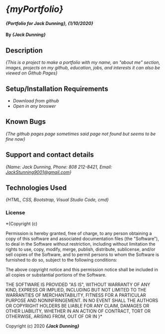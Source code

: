 # _{myPortfolio}_

#### _{Portfolio for Jack Dunning}, {1/10/2020}_

#### By _**{Jack Dunning}**_

## Description

_{This is a project to make a portfolio with my name, an "about me" section, images, projects on my github, education, jobs, and interests
it can also be viewed on Github Pages}_

## Setup/Installation Requirements

* _Download from github_
* _Open in any broswer_

## Known Bugs

_{The github pages page sometimes said page not found but seems to be fine now}_

## Support and contact details

_{Name: Jack Dunning, Phone: 808 212-8421, Email: JackStunning9001@gmail.com}_

## Technologies Used

_{HTML, CSS, Bootstrap, Visual Studio Code, cmd}_
### License

*{Copyright (c) <year> <copyright holders>

Permission is hereby granted, free of charge, to any person obtaining a copy
of this software and associated documentation files (the "Software"), to deal
in the Software without restriction, including without limitation the rights
to use, copy, modify, merge, publish, distribute, sublicense, and/or sell
copies of the Software, and to permit persons to whom the Software is
furnished to do so, subject to the following conditions:

The above copyright notice and this permission notice shall be included in all
copies or substantial portions of the Software.

THE SOFTWARE IS PROVIDED "AS IS", WITHOUT WARRANTY OF ANY KIND, EXPRESS OR
IMPLIED, INCLUDING BUT NOT LIMITED TO THE WARRANTIES OF MERCHANTABILITY,
FITNESS FOR A PARTICULAR PURPOSE AND NONINFRINGEMENT. IN NO EVENT SHALL THE
AUTHORS OR COPYRIGHT HOLDERS BE LIABLE FOR ANY CLAIM, DAMAGES OR OTHER
LIABILITY, WHETHER IN AN ACTION OF CONTRACT, TORT OR OTHERWISE, ARISING FROM,
OUT OF OR IN }*

Copyright (c) 2020 **_{Jack Dunning}_**
